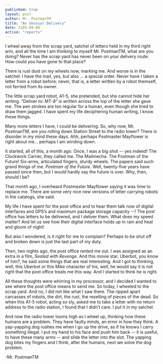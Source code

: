 ```yaml
---
published: true
layout: post
author: Mr. PostmanTM
title: "An Unusual Delivery"
date: 2105-09-08
active: "reports"
---
```


I wheel away from the scrap yard, satchel of letters held in my third right arm, and all the time I am thinking to myself Mr. PostmanTM, what are you doing? Never has the scrap yard has never been on your delivery route. How could you have gone to that place?

There is rust dust on my wheels now, marking me. And worse is in the satchel: I have the mail, yes, but also … a special order. Never have I taken a letter from a robot before; never, that is, a letter written by a robot themself, not ferried from its owner. 

The little scrap yard robot, A1-5, she pretended, but she cannot hide her writing. “Deliver to: MT-∂” is written across the top of the letter she gave me. The pen strokes are too regular for a human, even though she tried to draw them jagged. I have spent my life deciphering human writing, I know these things. 

Many more letters I have, I could be delivering. So, why now, Mr. PostmanTM, are you rolling down Station Street to the radio tower? There is disorder in my mind these days. Ahh, perhaps Postmaster Mayflower is right about me… perhaps I am winding down. 

It started, all of this, a month ago. Once, I was a big shot  -- yes indeed! The Clockwork Carrier, they called me. The Mailmecha. The Postman of the Future! Six-arms, articulated fingers, sturdy wheels. The papers said such grand things of me. _Postman of the Future_. Well, twenty-five years have passed since then, but I would hardly say the future is over. Why, then, should I be?

That month ago, I overheard Postmaster Mayflower saying it was time to replace me. There are some very nice new versions of letter carrying robots in the catalogs, she said. 

My life I have spent for the post office and to hear them talk now of digital interfaces and GPS’s and maximum package storage capacity --! The post office has letters to be delivered, and I deliver them. What does my speed matter? And let us see how their digital interface holds up in rain and heat and gloom of night!

But also I wondered, is it right for me to complain? Perhaps to be shut off and broken down is just the last part of my duty. 

Then, two nights ago, the post office rented me out. I was assigned as an extra in a film, _Sealed with Revenge_. And this movie star, Uberbot, you know of him?, he said some things that are real interesting. And I got to thinking, well, this Uberbot or this Mike character of his, well, he would say it is not right that the post office treats me this way. And I started to think he is right. 

All these thoughts were whirring in my processor, and I decided I wanted to see where the post office means to send me. So today, I wheeled to the scrap yard. And no, I did not like what I saw there. The ripped apart carcasses of robots, the dirt, the rust, the reselling of pieces of the dead. So when this A1-5 robot, acting so sly, asked me to take a letter with no return address to the radio station, I found that I didn’t care. I put it in my satchel.

And now the radio tower looms high as I wheel up, thinking how these humans are a problem. They have faulty minds, an error in how they think. A yap-yapping dog rushes me when I go up the drive, as if he knows I carry something illegal. I put my hand to his face and push him back -- it is useful, to have these many arms -- and slide the letter into the slot. The yapping dog bites my fingers and I think, after the humans, next we solve the dog problem. 

-Mr. PostmanTM

